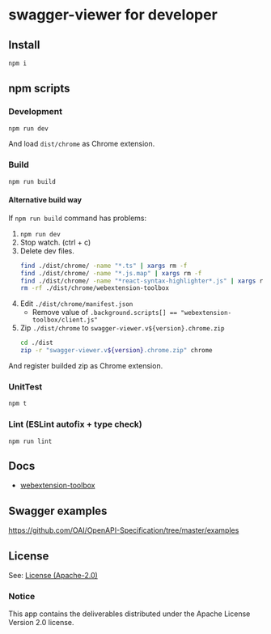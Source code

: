 # swagger-viewer for developer

## Install

```sh
npm i
```

## npm scripts

### Development

```sh
npm run dev
```

And load `dist/chrome` as Chrome extension.

### Build

```sh
npm run build
```

#### Alternative build way

If `npm run build` command has problems:

1. `npm run dev`
2. Stop watch. (ctrl + c)
3. Delete dev files.
   ```sh
   find ./dist/chrome/ -name "*.ts" | xargs rm -f
   find ./dist/chrome/ -name "*.js.map" | xargs rm -f
   find ./dist/chrome/ -name "*react-syntax-highlighter*.js" | xargs rm -f
   rm -rf ./dist/chrome/webextension-toolbox
   ```
4. Edit `./dist/chrome/manifest.json`
   - Remove value of `.background.scripts[] == "webextension-toolbox/client.js"`
5. Zip `./dist/chrome` to `swagger-viewer.v${version}.chrome.zip`
   ```sh
   cd ./dist
   zip -r "swagger-viewer.v${version}.chrome.zip" chrome
   ```

And register builded zip as Chrome extension.

### UnitTest

```sh
npm t
```

### Lint (ESLint autofix + type check)

```
npm run lint
```

## Docs

- [webextension-toolbox](https://github.com/HaNdTriX/webextension-toolbox)

## Swagger examples

https://github.com/OAI/OpenAPI-Specification/tree/master/examples

## License

See: [License (Apache-2.0)](./LICENSE)

### Notice

This app contains the deliverables distributed under the Apache License Version 2.0 license.
